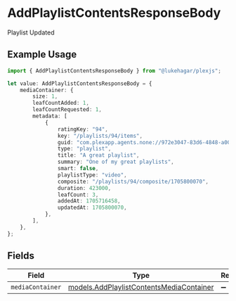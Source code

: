 # AddPlaylistContentsResponseBody

Playlist Updated

## Example Usage

```typescript
import { AddPlaylistContentsResponseBody } from "@lukehagar/plexjs";

let value: AddPlaylistContentsResponseBody = {
    mediaContainer: {
        size: 1,
        leafCountAdded: 1,
        leafCountRequested: 1,
        metadata: [
            {
                ratingKey: "94",
                key: "/playlists/94/items",
                guid: "com.plexapp.agents.none://972e3047-83d6-4848-a000-261f0af26ba2",
                type: "playlist",
                title: "A great playlist",
                summary: "One of my great playlists",
                smart: false,
                playlistType: "video",
                composite: "/playlists/94/composite/1705800070",
                duration: 423000,
                leafCount: 3,
                addedAt: 1705716458,
                updatedAt: 1705800070,
            },
        ],
    },
};
```

## Fields

| Field                                                                                      | Type                                                                                       | Required                                                                                   | Description                                                                                |
| ------------------------------------------------------------------------------------------ | ------------------------------------------------------------------------------------------ | ------------------------------------------------------------------------------------------ | ------------------------------------------------------------------------------------------ |
| `mediaContainer`                                                                           | [models.AddPlaylistContentsMediaContainer](../models/addplaylistcontentsmediacontainer.md) | :heavy_minus_sign:                                                                         | N/A                                                                                        |